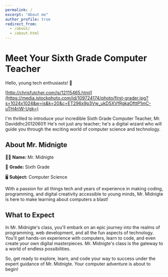 ```yaml
---
permalink: /
excerpt: "About me"
author_profile: true
redirect_from: 
  - /about/
  - /about.html
---
```


# Meet Your Sixth Grade Computer Teacher

Hello, young tech enthusiasts! 👋

[http://chrisfutcher.com/is/12115465.html](https://media.istockphoto.com/id/109724174/photo/first-grader.jpg?s=1024x1024&w=is&k=20&c=ET296x9p3Vw_ukD5XVfRgkaOfttP1mC-uTH4riW-Ugk=)

I'm thrilled to introduce your incredible Sixth Grade Computer Teacher, Mr. Daviddhc20120601! He's not just any teacher; he's a digital wizard who will guide you through the exciting world of computer science and technology.

## About Mr. Midnigte

👩‍🏫 **Name:** Mr. Midnigte

🏫 **Grade:** Sixth Grade

🖥️ **Subject:** Computer Science

With a passion for all things tech and years of experience in making coding, programming, and digital creativity accessible to young minds, Mr. Midnigte is here to make learning about computers a blast!

## What to Expect

In Mr. Midnigte's class, you'll embark on an epic journey into the realms of programming, web development, and all the fun aspects of technology. You'll get hands-on experience with computers, learn to code, and even create your own digital masterpieces. Mr. Midnigte's class is the gateway to a world of endless possibilities.

So, get ready to explore, learn, and code your way to success under the expert guidance of Mr. Midnigte. Your computer adventure is about to begin!

